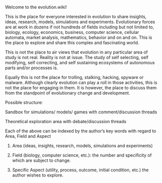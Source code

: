 Welcome to the evolution.wiki!

This is the place for everyone interested in evolution to share insights, ideas, research, models, simulations and experiments. Evolutionary forces are at work in dozens if not hundreds of fields including but not limited to, biology, ecology, economics, business, computer science, cellular automata, market analysis, mathematics, behavior and on and on. This is the place to explore and share this complex and fascinating world.

This is not the place to air views that evolution in any particular area of study is not real. Reality is not at issue. The study of self selecting, self modifying, self correcting, and self sustaining ecosystems of autonomous parts and/or processes is.

Equally this is not the place for trolling, stalking, hacking, spyware or malware. Although clearly evolution can play a roll in those activities, this is not the place for engaging in them. It is however, the place to discuss them from the standpoint of evolutionary change and development.


Possible structure:

Sandbox for simulations/ models/ games with comment/discussion threads

Theoretical exploration area with debate/discussion threads


Each of the above can be indexed by the author’s key words with regard to Area, Field and Aspect 

1. Area (ideas, insights, research, models, simulations and experiments)

2. Field (biology, computer science, etc.): the number and specificity of which are subject to change. 

3. Specific Aspect (utility, process, outcome, initial condition, etc.) the author wishes to explore.